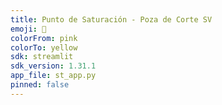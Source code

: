 ```yaml
---
title: Punto de Saturación - Poza de Corte SV
emoji: 🤖
colorFrom: pink
colorTo: yellow
sdk: streamlit
sdk_version: 1.31.1
app_file: st_app.py
pinned: false
---
```


